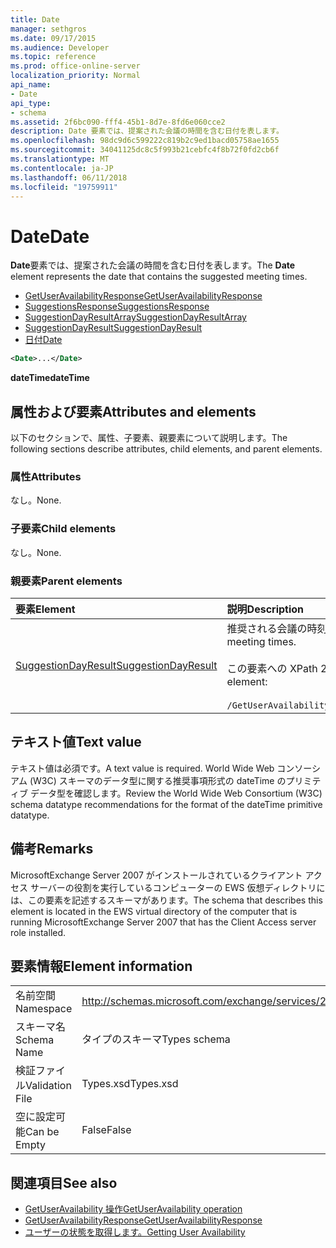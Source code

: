 ```yaml
---
title: Date
manager: sethgros
ms.date: 09/17/2015
ms.audience: Developer
ms.topic: reference
ms.prod: office-online-server
localization_priority: Normal
api_name:
- Date
api_type:
- schema
ms.assetid: 2f6bc090-fff4-45b1-8d7e-8fd6e060cce2
description: Date 要素では、提案された会議の時間を含む日付を表します。
ms.openlocfilehash: 98dc9d6c599222c819b2c9ed1bacd05758ae1655
ms.sourcegitcommit: 34041125dc8c5f993b21cebfc4f8b72f0fd2cb6f
ms.translationtype: MT
ms.contentlocale: ja-JP
ms.lasthandoff: 06/11/2018
ms.locfileid: "19759911"
---
```

# <a name="date"></a><span data-ttu-id="1691b-103">Date</span><span class="sxs-lookup"><span data-stu-id="1691b-103">Date</span></span>

<span data-ttu-id="1691b-104">**Date**要素では、提案された会議の時間を含む日付を表します。</span><span class="sxs-lookup"><span data-stu-id="1691b-104">The **Date** element represents the date that contains the suggested meeting times.</span></span> 
  
- [<span data-ttu-id="1691b-105">GetUserAvailabilityResponse</span><span class="sxs-lookup"><span data-stu-id="1691b-105">GetUserAvailabilityResponse</span></span>](getuseravailabilityresponse.md) 
- [<span data-ttu-id="1691b-106">SuggestionsResponse</span><span class="sxs-lookup"><span data-stu-id="1691b-106">SuggestionsResponse</span></span>](suggestionsresponse.md) 
- [<span data-ttu-id="1691b-107">SuggestionDayResultArray</span><span class="sxs-lookup"><span data-stu-id="1691b-107">SuggestionDayResultArray</span></span>](suggestiondayresultarray.md)  
- [<span data-ttu-id="1691b-108">SuggestionDayResult</span><span class="sxs-lookup"><span data-stu-id="1691b-108">SuggestionDayResult</span></span>](suggestiondayresult.md)  
- [<span data-ttu-id="1691b-109">日付</span><span class="sxs-lookup"><span data-stu-id="1691b-109">Date</span></span>](date.md)
  
```xml
<Date>...</Date>
```

<span data-ttu-id="1691b-110">**dateTime**</span><span class="sxs-lookup"><span data-stu-id="1691b-110">**dateTime**</span></span>

## <a name="attributes-and-elements"></a><span data-ttu-id="1691b-111">属性および要素</span><span class="sxs-lookup"><span data-stu-id="1691b-111">Attributes and elements</span></span>

<span data-ttu-id="1691b-112">以下のセクションで、属性、子要素、親要素について説明します。</span><span class="sxs-lookup"><span data-stu-id="1691b-112">The following sections describe attributes, child elements, and parent elements.</span></span>
  
### <a name="attributes"></a><span data-ttu-id="1691b-113">属性</span><span class="sxs-lookup"><span data-stu-id="1691b-113">Attributes</span></span>

<span data-ttu-id="1691b-114">なし。</span><span class="sxs-lookup"><span data-stu-id="1691b-114">None.</span></span>
  
### <a name="child-elements"></a><span data-ttu-id="1691b-115">子要素</span><span class="sxs-lookup"><span data-stu-id="1691b-115">Child elements</span></span>

<span data-ttu-id="1691b-116">なし。</span><span class="sxs-lookup"><span data-stu-id="1691b-116">None.</span></span>
  
### <a name="parent-elements"></a><span data-ttu-id="1691b-117">親要素</span><span class="sxs-lookup"><span data-stu-id="1691b-117">Parent elements</span></span>

|<span data-ttu-id="1691b-118">**要素**</span><span class="sxs-lookup"><span data-stu-id="1691b-118">**Element**</span></span>|<span data-ttu-id="1691b-119">**説明**</span><span class="sxs-lookup"><span data-stu-id="1691b-119">**Description**</span></span>|
|:-----|:-----|
|[<span data-ttu-id="1691b-120">SuggestionDayResult</span><span class="sxs-lookup"><span data-stu-id="1691b-120">SuggestionDayResult</span></span>](suggestiondayresult.md) <br/> |<span data-ttu-id="1691b-121">推奨される会議の時刻を含む 1 つの日付を表します。</span><span class="sxs-lookup"><span data-stu-id="1691b-121">Represents a single day that contains suggested meeting times.</span></span>  <br/><br/><span data-ttu-id="1691b-122">この要素への XPath 2.0 の式は、次のようにします。</span><span class="sxs-lookup"><span data-stu-id="1691b-122">The following is the XPath 2.0 expression to this element:</span></span><br/><br/>  `/GetUserAvailabilityResponse/SuggestionsResponse/SuggestionDayResultArray/SuggestionDayResult[i]` <br/> |
   
## <a name="text-value"></a><span data-ttu-id="1691b-123">テキスト値</span><span class="sxs-lookup"><span data-stu-id="1691b-123">Text value</span></span>

<span data-ttu-id="1691b-124">テキスト値は必須です。</span><span class="sxs-lookup"><span data-stu-id="1691b-124">A text value is required.</span></span> <span data-ttu-id="1691b-125">World Wide Web コンソーシアム (W3C) スキーマのデータ型に関する推奨事項形式の dateTime のプリミティブ データ型を確認します。</span><span class="sxs-lookup"><span data-stu-id="1691b-125">Review the World Wide Web Consortium (W3C) schema datatype recommendations for the format of the dateTime primitive datatype.</span></span>
  
## <a name="remarks"></a><span data-ttu-id="1691b-126">備考</span><span class="sxs-lookup"><span data-stu-id="1691b-126">Remarks</span></span>

<span data-ttu-id="1691b-127">MicrosoftExchange Server 2007 がインストールされているクライアント アクセス サーバーの役割を実行しているコンピューターの EWS 仮想ディレクトリには、この要素を記述するスキーマがあります。</span><span class="sxs-lookup"><span data-stu-id="1691b-127">The schema that describes this element is located in the EWS virtual directory of the computer that is running MicrosoftExchange Server 2007 that has the Client Access server role installed.</span></span>
  
## <a name="element-information"></a><span data-ttu-id="1691b-128">要素情報</span><span class="sxs-lookup"><span data-stu-id="1691b-128">Element information</span></span>

|||
|:-----|:-----|
|<span data-ttu-id="1691b-129">名前空間</span><span class="sxs-lookup"><span data-stu-id="1691b-129">Namespace</span></span>  <br/> |http://schemas.microsoft.com/exchange/services/2006/types  <br/> |
|<span data-ttu-id="1691b-130">スキーマ名</span><span class="sxs-lookup"><span data-stu-id="1691b-130">Schema Name</span></span>  <br/> |<span data-ttu-id="1691b-131">タイプのスキーマ</span><span class="sxs-lookup"><span data-stu-id="1691b-131">Types schema</span></span>  <br/> |
|<span data-ttu-id="1691b-132">検証ファイル</span><span class="sxs-lookup"><span data-stu-id="1691b-132">Validation File</span></span>  <br/> |<span data-ttu-id="1691b-133">Types.xsd</span><span class="sxs-lookup"><span data-stu-id="1691b-133">Types.xsd</span></span>  <br/> |
|<span data-ttu-id="1691b-134">空に設定可能</span><span class="sxs-lookup"><span data-stu-id="1691b-134">Can be Empty</span></span>  <br/> |<span data-ttu-id="1691b-135">False</span><span class="sxs-lookup"><span data-stu-id="1691b-135">False</span></span>  <br/> |
   
## <a name="see-also"></a><span data-ttu-id="1691b-136">関連項目</span><span class="sxs-lookup"><span data-stu-id="1691b-136">See also</span></span>

- [<span data-ttu-id="1691b-137">GetUserAvailability 操作</span><span class="sxs-lookup"><span data-stu-id="1691b-137">GetUserAvailability operation</span></span>](getuseravailability-operation.md) 
- [<span data-ttu-id="1691b-138">GetUserAvailabilityResponse</span><span class="sxs-lookup"><span data-stu-id="1691b-138">GetUserAvailabilityResponse</span></span>](getuseravailabilityresponse.md)
- [<span data-ttu-id="1691b-139">ユーザーの状態を取得します。</span><span class="sxs-lookup"><span data-stu-id="1691b-139">Getting User Availability</span></span>](http://msdn.microsoft.com/library/d4133fcb-9b0f-4e6b-aadf-a389da83516a%28Office.15%29.aspx)

